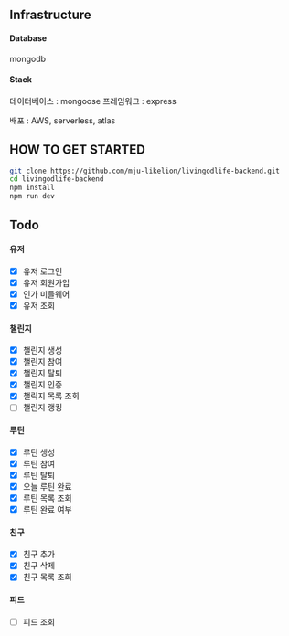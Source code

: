 ## Infrastructure

#### Database

mongodb

#### Stack

데이터베이스 : mongoose
프레임워크 : express

배포 : AWS, serverless, atlas

## HOW TO GET STARTED
```bash
git clone https://github.com/mju-likelion/livingodlife-backend.git
cd livingodlife-backend
npm install
npm run dev
```

## Todo

#### 유저
- [X] 유저 로그인
- [X] 유저 회원가입
- [X] 인가 미들웨어
- [X] 유저 조회

#### 챌린지
- [X] 챌린지 생성
- [X] 챌린지 참여
- [X] 챌린지 탈퇴
- [X] 챌린지 인증
- [X] 챌릭지 목록 조회
- [ ] 챌린지 랭킹

#### 루틴
- [X] 루틴 생성
- [X] 루틴 참여
- [X] 루틴 탈퇴
- [X] 오늘 루틴 완료
- [X] 루틴 목록 조회
- [X] 루틴 완료 여부

#### 친구
- [X] 친구 추가
- [X] 친구 삭제
- [X] 친구 목록 조회

#### 피드
- [ ] 피드 조회
